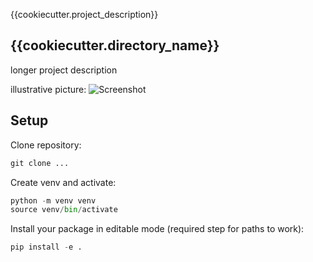 {{cookiecutter.project_description}}

## {{cookiecutter.directory_name}}

longer project description

illustrative picture:
![Screenshot](path)


## Setup
Clone repository:

```python
git clone ...
````

Create venv and activate:
 
```python
python -m venv venv
source venv/bin/activate
```

Install your package in editable mode (required step for paths to work):

```python
pip install -e .
```




